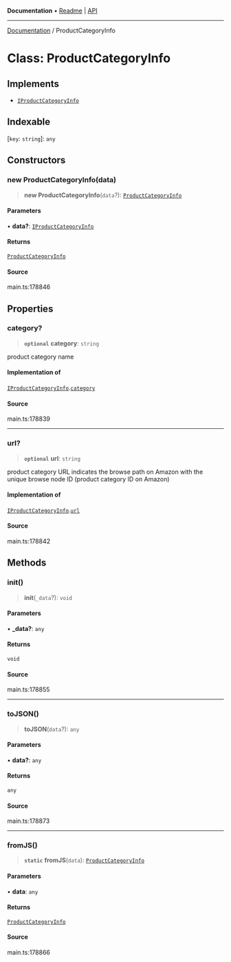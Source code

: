 **Documentation** • [Readme](../README.md) \| [API](../globals.md)

***

[Documentation](../README.md) / ProductCategoryInfo

# Class: ProductCategoryInfo

## Implements

- [`IProductCategoryInfo`](../interfaces/IProductCategoryInfo.md)

## Indexable

 \[`key`: `string`\]: `any`

## Constructors

### new ProductCategoryInfo(data)

> **new ProductCategoryInfo**(`data`?): [`ProductCategoryInfo`](ProductCategoryInfo.md)

#### Parameters

• **data?**: [`IProductCategoryInfo`](../interfaces/IProductCategoryInfo.md)

#### Returns

[`ProductCategoryInfo`](ProductCategoryInfo.md)

#### Source

main.ts:178846

## Properties

### category?

> **`optional`** **category**: `string`

product category name

#### Implementation of

[`IProductCategoryInfo`](../interfaces/IProductCategoryInfo.md).[`category`](../interfaces/IProductCategoryInfo.md#category)

#### Source

main.ts:178839

***

### url?

> **`optional`** **url**: `string`

product category URL
indicates the browse path on Amazon with the unique browse node ID (product category ID on Amazon)

#### Implementation of

[`IProductCategoryInfo`](../interfaces/IProductCategoryInfo.md).[`url`](../interfaces/IProductCategoryInfo.md#url)

#### Source

main.ts:178842

## Methods

### init()

> **init**(`_data`?): `void`

#### Parameters

• **\_data?**: `any`

#### Returns

`void`

#### Source

main.ts:178855

***

### toJSON()

> **toJSON**(`data`?): `any`

#### Parameters

• **data?**: `any`

#### Returns

`any`

#### Source

main.ts:178873

***

### fromJS()

> **`static`** **fromJS**(`data`): [`ProductCategoryInfo`](ProductCategoryInfo.md)

#### Parameters

• **data**: `any`

#### Returns

[`ProductCategoryInfo`](ProductCategoryInfo.md)

#### Source

main.ts:178866
